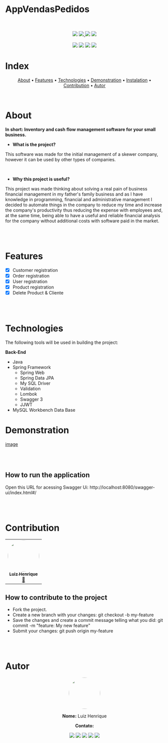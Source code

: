 # AppVendasPedidos

<br/>
<br/>
<div display="inline" align="center">
<img src="https://img.shields.io/static/v1?label=Version&message=1.0&color=7159c1&style=for-the-badge&logo=ghost"/>
<a href="https://github.com/K4L1B3/kaflux/blob/master/LICENSE" text-decoration="none"> <img src="https://img.shields.io/static/v1?label=License&message=MIT&color=7159c1&style=for-the-badge&logo=ghost"/> <a/>
<img src="https://img.shields.io/static/v1?label=Progress&message=100%&color=7159c1&style=for-the-badge&logo=ghost"/>
<img src="https://img.shields.io/static/v1?label=Contribution&message=Closed&color=7159c1&style=for-the-badge&logo=ghost"/>
</div>

<br/>

<div display="inline" align="center">
<img src="https://img.shields.io/static/v1?label=Issues&message=0&color=7159c1&style=for-the-badge&logo=ghost"/>
<img src="https://img.shields.io/static/v1?label=Build Stats&message=0&color=7159c1&style=for-the-badge&logo=ghost"/>
<img src="https://img.shields.io/static/v1?label=Tests Stats&message=0&color=7159c1&style=for-the-badge&logo=ghost"/>
<img src="https://img.shields.io/static/v1?label= Project Stats &message=All right&color=00FF55&style=for-the-badge&logo=ghost"/>
</div>

# Index
<p align="center">
 <a href="#about">About</a> •
 <a href="#features">Features</a> • 
 <a href="#technologies">Technologies</a> • 
 <a href="#demonstration">Demonstration</a> •  
 <a href="#instalation">Instalation</a> •
 <a href="#contribution">Contribution</a> •  
 <a href="#autor">Autor</a>
</p>
<br/>



# About

**In short: Inventory and cash flow management software for your small business.**


* **What is the project?**

This software was made for the initial management of a skewer company, however it can be used by other types of companies.
 
<br/>
 
* **Why this project is useful?**

This project was made thinking about solving a real pain of business financial management in my father's family business and as I have knowledge in programming, financial and administrative management I decided to automate things in the company to reduce my time and increase the company's productivity thus reducing the expense with employees and, at the same time, being able to have a useful and reliable financial analysis for the company without additional costs with software paid in the market.

<br/>
<br/>

# Features 

- [x] Customer registration
- [x] Order registration
- [x] User registration
- [x] Product registration
- [x] Delete Product & Cliente

<br/>
<br/>

# Technologies

The following tools will be used in building the project:

**Back-End**
  * Java
  * Spring Framework
      * Spring Web
      * Spring Data JPA
      * My SQL Driver
      * Validation
      * Lombok
      * Swagger 3
      * JJWT
 * MySQL Workbench Data Base


# Demonstration
[image](https://user-images.githubusercontent.com/45051690/168494453-4d73703c-1818-455b-a5f7-1dbc700d3c41.png)

<br/>
<br/>

## How to run the application

 Open this URL for acessing Swagger Ui:
 http://localhost:8080/swagger-ui/index.html#/
 


<br/>
<br/>

# Contribution

<div>
  <table>
   <tr>
    <td align="center"><a href="https://github.com/K4L1B3"><img style="border-radius: 50%;"src="https://avatars3.githubusercontent.com/u/45051690?s=400&u=14f759fe2e853f462a6a59a8feabf334dec81aee&v=4" width="100px;" alt=""/>  
      <br/>
      <sub><b>Luiz Henrique</b></sub></a><br /><a href="https://rocketseat.com.br/" title="Rocketseat">👾</a>
    </td>    
   <tr>
 <table>
 </div>

## **How to contribute to the project**

- Fork the project.
- Create a new branch with your changes: git checkout -b my-feature
- Save the changes and create a commit message telling what you did: git commit -m "feature: My new feature"
- Submit your changes: git push origin my-feature

 <br/>
 <br/>
   
# Autor
<div align="center">
<img style="border-radius: 50%;" src="https://avatars3.githubusercontent.com/u/45051690?s=400&u=14f759fe2e853f462a6a59a8feabf334dec81aee&v=4" width="100px" alt=""/>
    
**Nome:** Luiz Henrique


**Contato:**

<div align="center">
<a href="https://twitter.com/K4L1B3" target="_blank"><img src="https://img.shields.io/badge/Twitter-2CA5E0?style=for-the-badge&logo=twitter&logoColor=white" target="_blank"></a>  <a href="https://github.com/K4L1B3"><img src="https://img.shields.io/badge/-Github-%23333?style=for-the-badge&logo=github&logoColor=white" target="_blank"></a>  <a href="https://www.instagram.com/luiz.belispetre/" target="_blank"><img src="https://img.shields.io/badge/-Instagram-%23E4405F?style=for-the-badge&logo=instagram&logoColor=white" target="_blank"></a> <a href="mailto:luizhlimagomes28@gmail.com"><img src="https://img.shields.io/badge/-Gmail-ff9800?style=for-the-badge&logo=gmail&logoColor=white" target="_blank"></a>  <a href="https://www.linkedin.com/in/luiz-belispetre/" target="_blank"><img src="https://img.shields.io/badge/-LinkedIn-%230077B5?style=for-the-badge&logo=linkedin&logoColor=white" target="_blank"></a> 
</div>
 
</div>




